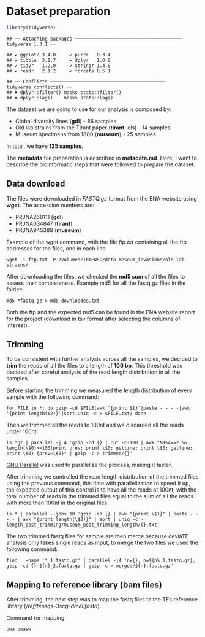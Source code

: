 Dataset preparation
================

``` r
library(tidyverse)
```

    ## ── Attaching packages ─────────────────────────────────────── tidyverse 1.3.1 ──

    ## ✔ ggplot2 3.4.0     ✔ purrr   0.3.4
    ## ✔ tibble  3.1.7     ✔ dplyr   1.0.9
    ## ✔ tidyr   1.2.0     ✔ stringr 1.4.0
    ## ✔ readr   2.1.2     ✔ forcats 0.5.1

    ## ── Conflicts ────────────────────────────────────────── tidyverse_conflicts() ──
    ## ✖ dplyr::filter() masks stats::filter()
    ## ✖ dplyr::lag()    masks stats::lag()

The dataset we are going to use for our analysis is composed by:

-   Global diversity lines (**gdl**) - 86 samples
-   Old lab strains from the Tirant paper (**tirant**, ols) - 14 samples
-   Museum specimens from 1800 (**museum**) - 25 samples

In total, we have **125 samples**.

The **metadata** file preparation is described in **metadata.md**. Here,
I want to describe the bioinformatic steps that were followed to prepare
the dataset.

## Data download

The files were downloaded in *FASTQ.gz* format from the ENA website
using **wget**. The accession numbers are:

-   PRJNA268111 (**gdl**)
-   PRJNA634847 (**tirant**)
-   PRJNA945389 (**museum**)

Example of the wget command, with the file *ftp.txt* containing all the
ftp addresses for the files, one in each line.

    wget -i ftp.txt -P /Volumes/INTENSO/data-meseum_invasions/old-lab-strains/

After downloading the files, we checked the **md5 sum** of all the files
to assess their completeness. Example md5 for all the fastq.gz files in
the folder:

    md5 *fastq.gz > md5-downloaded.txt

Both the ftp and the expected md5 can be found in the ENA website report
for the project (download in tsv format after selecting the columns of
interest).

## Trimming

To be consistent with further analysis across all the samples, we
decided to **trim** the reads of all the files to a length of **100
bp**. This threshold was decided after careful analysis of the read
length distribution in all the samples.

Before starting the trimming we measured the length distribution of
every sample with the following command:

    for FILE in *; do gzip -cd $FILE|awk '{print $1}'|paste - - - -|awk '{print length($2)}'|sort|uniq -c > $FILE.txt; done

Then we trimmed all the reads to 100nt and we discarded all the reads
under 100nt:

    ls *gz | parallel -j 4 'gzip -cd {} | cut -c-100 | awk "NR%4==2 && length(\$0)>=100{print prev; print \$0; getline; print \$0; getline; print \$0} {prev=\$0}" | gzip -c > trimmed/{}'

[GNU Parallel](https://doi.org/10.5281/zenodo.7761866) was used to
parallelize the process, making it faster.

After trimming we controlled the read length distribution of the trimmed
files using the previous command, this time with parallelization to
speed it up, the expected output of this control is to have all the
reads at 100nt, with the total number of reads in the trimmed files
equal to the sum of all the reads with more than 100nt in the original
files.

    ls * | parallel --jobs 10 'gzip -cd {} | awk "{print \$1}" | paste - - - - | awk "{print length(\$2)}" | sort | uniq -c > length_post_trimming/museum_post_trimming_length/{}.txt'

The two trimmed fastq files for sample are then merge because deviaTE
analysis only takes single reads as input, to merge the two files we
used the following command:

    find . -name '*_1.fastq.gz' | parallel -j4 'n={}; n=${n%_1.fastq.gz}; gzip -cd {} ${n}_2.fastq.gz | gzip -c > merged/${n}.fastq.gz'

## Mapping to reference library (bam files)

After trimming, the next step was to map the fastq files to the TEs
reference library (*/ref/teseqs-3scg-dmel.fasta*).

Command for mapping:

    bwa bwasw
